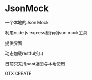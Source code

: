 # JsonMock
一个本地的Json Mock

利用node js express制作的json mock工具

提供界面

动态加载restful接口

目前只支持post返回与本地使用

GTX CREATE
